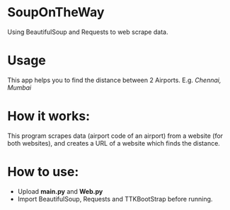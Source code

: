# SoupOnTheWay
Using BeautifulSoup and Requests to web scrape data.

# Usage
This app helps you to find the distance between 2 Airports.
E.g. *Chennai, Mumbai*

# How it works:
This program scrapes data (airport code of an airport)
from a website (for both websites), and creates a URL
of a website which finds the distance.

# How to use:
* Upload **main.py** and **Web.py**
* Import BeautifulSoup, Requests and TTKBootStrap before running.
